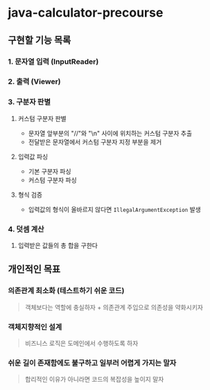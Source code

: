 # java-calculator-precourse


## 구현할 기능 목록

### 1. 문자열 입력 (InputReader)

### 2. 출력 (Viewer)
 

### 3. 구분자 판별
1. 커스텀 구분자 판별   
    - 문자열 앞부분의 "//"와 "\n" 사이에 위치하는 커스텀 구분자 추출  
    - 전달받은 문자열에서 커스텀 구분자 지정 부분을 제거 


2. 입력값 파싱
   - 기본 구분자 파싱
   - 커스텀 구분자 파싱


3. 형식 검증

   - 입력값의 형식이 올바르지 않다면 `IllegalArgumentException` 발생

    
### 4. 덧셈 계산
1. 입력받은 값들의 총 합을 구한다

  


## 개인적인 목표

### 의존관계 최소화 (테스트하기 쉬운 코드)  
> 객체보다는 역할에 충실하자 + 의존관계 주입으로 의존성을 약화시키자

### 객체지향적인 설계  
> 비즈니스 로직은 도메인에서 수행하도록 하자

### 쉬운 길이 존재함에도 불구하고 일부러 어렵게 가지는 말자  
> 합리적인 이유가 아니라면 코드의 복잡성을 높이지 말자


